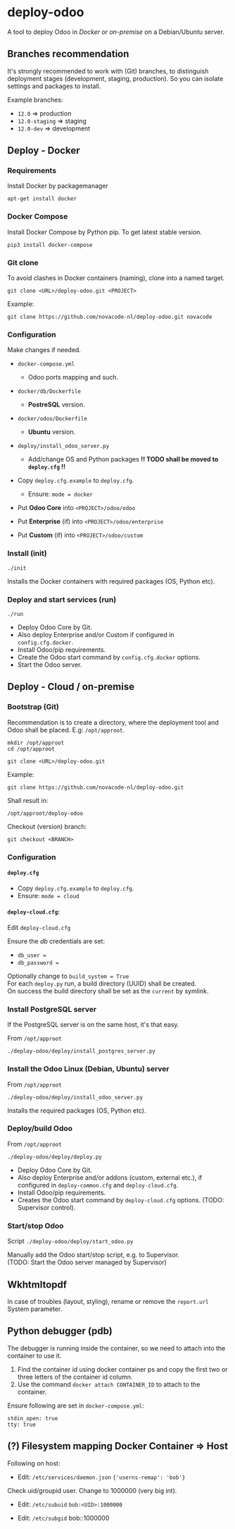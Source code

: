 # deploy-odoo

A tool to deploy Odoo in *Docker* or *on-premise* on a Debian/Ubuntu server.

## Branches recommendation

It's strongly recommended to work with (Git) branches, to distinguish
deployment stages (development, staging, production).
So you can isolate settings and packages to install.

Example branches:

- `12.0` => production
- `12.0-staging` => staging
- `12.0-dev` => development

## Deploy - Docker

### Requirements

Install Docker by packagemanager

`apt-get install docker`

### Docker Compose

Install Docker Compose by Python pip. To get latest stable version.

`pip3 install docker-compose`

### Git clone

To avoid clashes in Docker containers (naming), clone into a named
target.

`git clone <URL>/deploy-odoo.git <PROJECT>`

Example:

`git clone https://github.com/novacode-nl/deploy-odoo.git novacode`

### Configuration

Make changes if needed.

- `docker-compose.yml`
  - Odoo ports mapping and such.

- `docker/db/Dockerfile`
  - **PostreSQL** version.

- `docker/odoo/Dockerfile`
  - **Ubuntu** version.

- `deploy/install_odoo_server.py`
  - Add/change OS and Python packages
**!! TODO shall be moved to `deploy.cfg` !!**

- Copy `deploy.cfg.example` to `deploy.cfg`.
  - Ensure: `mode = docker`

- Put **Odoo Core** into `<PROJECT>/odoo/odoo`
- Put **Enterprise** (if) into `<PROJECT>/odoo/enterprise`
- Put **Custom** (if) into `<PROJECT>/odoo/custom`

### Install (init)

`./init`

Installs the Docker containers with required packages (OS, Python etc).

### Deploy and start services (run)

`./run`

- Deploy Odoo Core by Git.
- Also deploy Enterprise and/or Custom if configured in `config.cfg.docker`.
- Install Odoo/pip requirements.
- Create the Odoo start command by `config.cfg.docker` options.
- Start the Odoo server.

## Deploy - Cloud / on-premise

### Bootstrap (Git)

Recommendation is to create a directory, where the
deployment tool and Odoo shall be placed. E.g: `/opt/approot`.

```
mkdir /opt/approot
cd /opt/approot
```

```
git clone <URL>/deploy-odoo.git
```

Example:

```
git clone https://github.com/novacode-nl/deploy-odoo.git
```

Shall result in:

`/opt/approot/deploy-odoo`

Checkout (version) branch:

`git checkout <BRANCH>`

### Configuration

#### `deploy.cfg`

- Copy `deploy.cfg.example` to `deploy.cfg`.
- Ensure: `mode = cloud`

#### `deploy-cloud.cfg`:

Edit `deploy-cloud.cfg`

Ensure the *db* credentials are set:
- `db_user =`
- `db_password =`

Optionally change to `build_system = True`\
For each `deploy.py` run, a build directory (UUID) shall be created.\
On success the build directory shall be set as the `current` by symlink.

### Install PostgreSQL server

If the PostgreSQL server is on the same host, it's that easy.

From `/opt/approot`

`./deploy-odoo/deploy/install_postgres_server.py`

### Install the Odoo Linux (Debian, Ubuntu) server

From `/opt/approot`

`./deploy-odoo/deploy/install_odoo_server.py`

Installs the required packages (OS, Python etc).

### Deploy/build Odoo

From `/opt/approot`

`./deploy-odoo/deploy/deploy.py`

- Deploy Odoo Core by Git.
- Also deploy Enterprise and/or addons (custom, external etc.), if configured in `deploy-common.cfg` and `deploy-cloud.cfg`.
- Install Odoo/pip requirements.
- Creates the Odoo start command by `deploy-cloud.cfg` options. (TODO: Supervisor control).

### Start/stop Odoo

Script `./deploy-odoo/deploy/start_odoo.py`

Manually add the Odoo start/stop script, e.g. to Supervisor.\
(TODO: Start the Odoo server managed by Supervisor)

## Wkhtmltopdf

In case of troubles (layout, styling), rename or remove the `report.url` System parameter.

## Python debugger (pdb)

The debugger is running inside the container, so we need to attach into the container to use it.

1. Find the container id using docker container ps and copy the first two or three letters of the container id column.
2. Use the command `docker attach CONTAINER_ID` to attach to the container.

Ensure following are set in `docker-compose.yml`:

```
stdin_open: true
tty: true
```

## (?) Filesystem mapping Docker Container => Host

Following on host:

- Edit: `/etc/services/daemon.json`
`{'userns-remap': 'bob'}`

Check uid/groupid user. Change to 1000000 (very big int).

- Edit: `/etc/subuid`
`bob:<UID>:1000000`

- Edit: `/etc/subgid`
bob:<GID>:1000000
